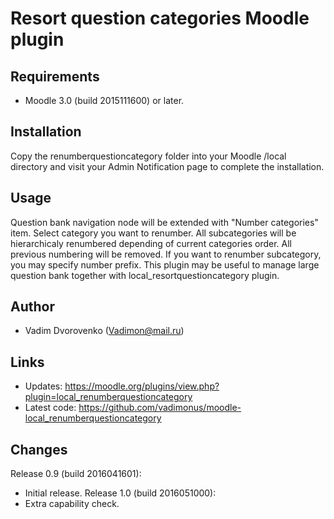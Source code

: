 Resort question categories Moodle plugin
========================================

Requirements
------------
- Moodle 3.0 (build 2015111600) or later.

Installation
------------
Copy the renumberquestioncategory folder into your Moodle /local directory and visit your Admin Notification page to complete the installation.

Usage
-----
Question bank navigation node will be extended with "Number categories" item. Select category you want to renumber. All subcategories will
be hierarchicaly renumbered depending of current categories order. All previous numbering will be removed. If you want to renumber subcategory, 
you may specify number prefix. This plugin may be useful to manage large question bank together with local_resortquestioncategory 
plugin.

Author
------
- Vadim Dvorovenko (Vadimon@mail.ru)

Links
-----
- Updates: https://moodle.org/plugins/view.php?plugin=local_renumberquestioncategory
- Latest code: https://github.com/vadimonus/moodle-local_renumberquestioncategory

Changes
-------
Release 0.9 (build 2016041601):
- Initial release.
Release 1.0 (build 2016051000):
- Extra capability check.
